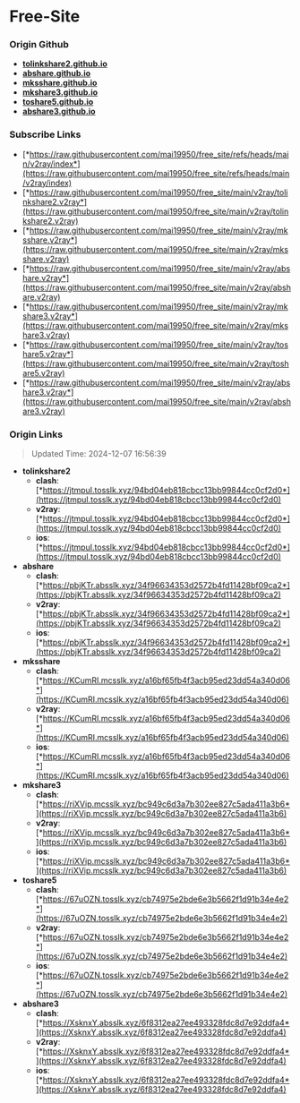 # Free-Site

### Origin Github

- [**tolinkshare2.github.io**](https://github.com/tolinkshare2/tolinkshare2.github.io)
- [**abshare.github.io**](https://github.com/abshare/abshare.github.io)
- [**mksshare.github.io**](https://github.com/mksshare/mksshare.github.io)
- [**mkshare3.github.io**](https://github.com/mkshare3/mkshare3.github.io)
- [**toshare5.github.io**](https://github.com/toshare5/toshare5.github.io)
- [**abshare3.github.io**](https://github.com/abshare3/abshare3.github.io)

### Subscribe Links

- [*https://raw.githubusercontent.com/mai19950/free_site/refs/heads/main/v2ray/index*](https://raw.githubusercontent.com/mai19950/free_site/refs/heads/main/v2ray/index)
- [*https://raw.githubusercontent.com/mai19950/free_site/main/v2ray/tolinkshare2.v2ray*](https://raw.githubusercontent.com/mai19950/free_site/main/v2ray/tolinkshare2.v2ray)
- [*https://raw.githubusercontent.com/mai19950/free_site/main/v2ray/mksshare.v2ray*](https://raw.githubusercontent.com/mai19950/free_site/main/v2ray/mksshare.v2ray)
- [*https://raw.githubusercontent.com/mai19950/free_site/main/v2ray/abshare.v2ray*](https://raw.githubusercontent.com/mai19950/free_site/main/v2ray/abshare.v2ray)
- [*https://raw.githubusercontent.com/mai19950/free_site/main/v2ray/mkshare3.v2ray*](https://raw.githubusercontent.com/mai19950/free_site/main/v2ray/mkshare3.v2ray)
- [*https://raw.githubusercontent.com/mai19950/free_site/main/v2ray/toshare5.v2ray*](https://raw.githubusercontent.com/mai19950/free_site/main/v2ray/toshare5.v2ray)
- [*https://raw.githubusercontent.com/mai19950/free_site/main/v2ray/abshare3.v2ray*](https://raw.githubusercontent.com/mai19950/free_site/main/v2ray/abshare3.v2ray)

### Origin Links

> Updated Time: 2024-12-07 16:56:39

- **tolinkshare2**
  - **clash**: [*https://jtmpuI.tosslk.xyz/94bd04eb818cbcc13bb99844cc0cf2d0*](https://jtmpuI.tosslk.xyz/94bd04eb818cbcc13bb99844cc0cf2d0)
  - **v2ray**: [*https://jtmpuI.tosslk.xyz/94bd04eb818cbcc13bb99844cc0cf2d0*](https://jtmpuI.tosslk.xyz/94bd04eb818cbcc13bb99844cc0cf2d0)
  - **ios**: [*https://jtmpuI.tosslk.xyz/94bd04eb818cbcc13bb99844cc0cf2d0*](https://jtmpuI.tosslk.xyz/94bd04eb818cbcc13bb99844cc0cf2d0)
- **abshare**
  - **clash**: [*https://pbjKTr.absslk.xyz/34f96634353d2572b4fd11428bf09ca2*](https://pbjKTr.absslk.xyz/34f96634353d2572b4fd11428bf09ca2)
  - **v2ray**: [*https://pbjKTr.absslk.xyz/34f96634353d2572b4fd11428bf09ca2*](https://pbjKTr.absslk.xyz/34f96634353d2572b4fd11428bf09ca2)
  - **ios**: [*https://pbjKTr.absslk.xyz/34f96634353d2572b4fd11428bf09ca2*](https://pbjKTr.absslk.xyz/34f96634353d2572b4fd11428bf09ca2)
- **mksshare**
  - **clash**: [*https://KCumRI.mcsslk.xyz/a16bf65fb4f3acb95ed23dd54a340d06*](https://KCumRI.mcsslk.xyz/a16bf65fb4f3acb95ed23dd54a340d06)
  - **v2ray**: [*https://KCumRI.mcsslk.xyz/a16bf65fb4f3acb95ed23dd54a340d06*](https://KCumRI.mcsslk.xyz/a16bf65fb4f3acb95ed23dd54a340d06)
  - **ios**: [*https://KCumRI.mcsslk.xyz/a16bf65fb4f3acb95ed23dd54a340d06*](https://KCumRI.mcsslk.xyz/a16bf65fb4f3acb95ed23dd54a340d06)
- **mkshare3**
  - **clash**: [*https://riXVip.mcsslk.xyz/bc949c6d3a7b302ee827c5ada411a3b6*](https://riXVip.mcsslk.xyz/bc949c6d3a7b302ee827c5ada411a3b6)
  - **v2ray**: [*https://riXVip.mcsslk.xyz/bc949c6d3a7b302ee827c5ada411a3b6*](https://riXVip.mcsslk.xyz/bc949c6d3a7b302ee827c5ada411a3b6)
  - **ios**: [*https://riXVip.mcsslk.xyz/bc949c6d3a7b302ee827c5ada411a3b6*](https://riXVip.mcsslk.xyz/bc949c6d3a7b302ee827c5ada411a3b6)
- **toshare5**
  - **clash**: [*https://67uOZN.tosslk.xyz/cb74975e2bde6e3b5662f1d91b34e4e2*](https://67uOZN.tosslk.xyz/cb74975e2bde6e3b5662f1d91b34e4e2)
  - **v2ray**: [*https://67uOZN.tosslk.xyz/cb74975e2bde6e3b5662f1d91b34e4e2*](https://67uOZN.tosslk.xyz/cb74975e2bde6e3b5662f1d91b34e4e2)
  - **ios**: [*https://67uOZN.tosslk.xyz/cb74975e2bde6e3b5662f1d91b34e4e2*](https://67uOZN.tosslk.xyz/cb74975e2bde6e3b5662f1d91b34e4e2)
- **abshare3**
  - **clash**: [*https://XsknxY.absslk.xyz/6f8312ea27ee493328fdc8d7e92ddfa4*](https://XsknxY.absslk.xyz/6f8312ea27ee493328fdc8d7e92ddfa4)
  - **v2ray**: [*https://XsknxY.absslk.xyz/6f8312ea27ee493328fdc8d7e92ddfa4*](https://XsknxY.absslk.xyz/6f8312ea27ee493328fdc8d7e92ddfa4)
  - **ios**: [*https://XsknxY.absslk.xyz/6f8312ea27ee493328fdc8d7e92ddfa4*](https://XsknxY.absslk.xyz/6f8312ea27ee493328fdc8d7e92ddfa4)
